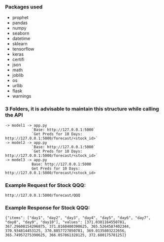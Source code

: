 ### Packages used
- prophet
- pandas
- numpy
- seaborn
- datetime
- sklearn
- tensorflow
- keras
- certifi
- json
- math
- joblib
- os
- urllib
- flask
- warnings

### 3 Folders, it is advisable to maintain this structure while calling the API
    -> model1 -> app.py
                `Base: http://127.0.0.1:5000`
                `Get Preds for 10 Days: http://127.0.0.1:5000/forecast/<stock_id>`
    -> model2 -> app.py
                `Base: http://127.0.0.1:5000`
                `Get Preds for 10 Days: http://127.0.0.1:5000/forecast/<stock_id>`
    -> model3 -> app.py
                Base: http://127.0.0.1:5000
                Get Preds for 10 Days: http://127.0.0.1:5000/forecast/<stock_id>

### Example Request for Stock QQQ:
    http://127.0.0.1:5000/forecast/QQQ
    
### Example Response for Stock QQQ:
`{"items": ["day1", "day2", "day3", "day4", "day5", "day6", "day7", "day8", "day9", "day10"], "values": [371.0381164550781, 367.29608154296875, 371.8160400390625, 365.5264587402344, 370.934814453125, 370.8857727050781, 369.0135803222656, 365.74957275390625, 366.057861328125, 372.68017578125]}`

